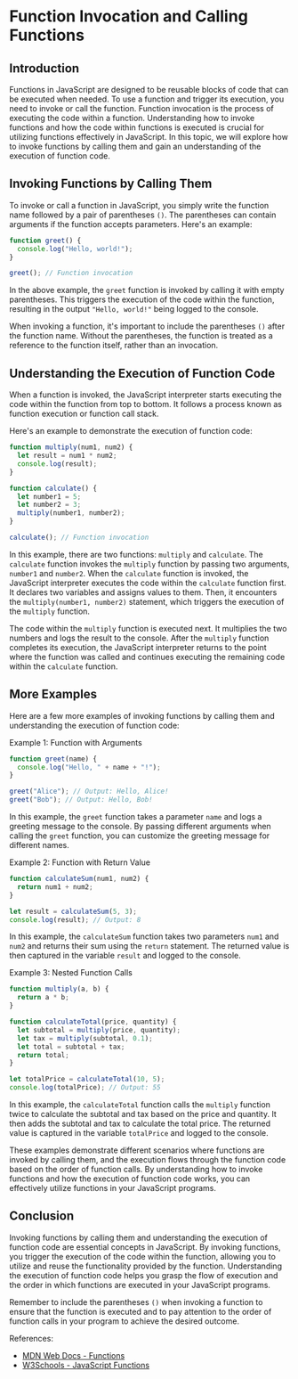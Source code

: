 # Function Invocation and Calling Functions

## Introduction

Functions in JavaScript are designed to be reusable blocks of code that can be executed when needed. To use a function and trigger its execution, you need to invoke or call the function. Function invocation is the process of executing the code within a function. Understanding how to invoke functions and how the code within functions is executed is crucial for utilizing functions effectively in JavaScript. In this topic, we will explore how to invoke functions by calling them and gain an understanding of the execution of function code.

## Invoking Functions by Calling Them

To invoke or call a function in JavaScript, you simply write the function name followed by a pair of parentheses `()`. The parentheses can contain arguments if the function accepts parameters. Here's an example:

```javascript
function greet() {
  console.log("Hello, world!");
}

greet(); // Function invocation
```

In the above example, the `greet` function is invoked by calling it with empty parentheses. This triggers the execution of the code within the function, resulting in the output `"Hello, world!"` being logged to the console.

When invoking a function, it's important to include the parentheses `()` after the function name. Without the parentheses, the function is treated as a reference to the function itself, rather than an invocation.

## Understanding the Execution of Function Code

When a function is invoked, the JavaScript interpreter starts executing the code within the function from top to bottom. It follows a process known as function execution or function call stack.

Here's an example to demonstrate the execution of function code:

```javascript
function multiply(num1, num2) {
  let result = num1 * num2;
  console.log(result);
}

function calculate() {
  let number1 = 5;
  let number2 = 3;
  multiply(number1, number2);
}

calculate(); // Function invocation
```

In this example, there are two functions: `multiply` and `calculate`. The `calculate` function invokes the `multiply` function by passing two arguments, `number1` and `number2`. When the `calculate` function is invoked, the JavaScript interpreter executes the code within the `calculate` function first. It declares two variables and assigns values to them. Then, it encounters the `multiply(number1, number2)` statement, which triggers the execution of the `multiply` function.

The code within the `multiply` function is executed next. It multiplies the two numbers and logs the result to the console. After the `multiply` function completes its execution, the JavaScript interpreter returns to the point where the function was called and continues executing the remaining code within the `calculate` function.

## More Examples

Here are a few more examples of invoking functions by calling them and understanding the execution of function code:

Example 1: Function with Arguments
```javascript
function greet(name) {
  console.log("Hello, " + name + "!");
}

greet("Alice"); // Output: Hello, Alice!
greet("Bob"); // Output: Hello, Bob!
```

In this example, the `greet` function takes a parameter `name` and logs a greeting message to the console. By passing different arguments when calling the `greet` function, you can customize the greeting message for different names.

Example 2: Function with Return Value
```javascript
function calculateSum(num1, num2) {
  return num1 + num2;
}

let result = calculateSum(5, 3);
console.log(result); // Output: 8
```

In this example, the `calculateSum` function takes two parameters `num1` and `num2` and returns their sum using the `return` statement. The returned value is then captured in the variable `result` and logged to the console.

Example 3: Nested Function Calls
```javascript
function multiply(a, b) {
  return a * b;
}

function calculateTotal(price, quantity) {
  let subtotal = multiply(price, quantity);
  let tax = multiply(subtotal, 0.1);
  let total = subtotal + tax;
  return total;
}

let totalPrice = calculateTotal(10, 5);
console.log(totalPrice); // Output: 55
```

In this example, the `calculateTotal` function calls the `multiply` function twice to calculate the subtotal and tax based on the price and quantity. It then adds the subtotal and tax to calculate the total price. The returned value is captured in the variable `totalPrice` and logged to the console.

These examples demonstrate different scenarios where functions are invoked by calling them, and the execution flows through the function code based on the order of function calls. By understanding how to invoke functions and how the execution of function code works, you can effectively utilize functions in your JavaScript programs.

## Conclusion

Invoking functions by calling them and understanding the execution of function code are essential concepts in JavaScript. By invoking functions, you trigger the execution of the code within the function, allowing you to utilize and reuse the functionality provided by the function. Understanding the execution of function code helps you grasp the flow of execution and the order in which functions are executed in your JavaScript programs.

Remember to include the parentheses `()` when invoking a function to ensure that the function is executed and to pay attention to the order of function calls in your program to achieve the desired outcome.

References:
- [MDN Web Docs - Functions](https://developer.mozilla.org/en-US/docs/Web/JavaScript/Guide/Functions)
- [W3Schools - JavaScript Functions](https://www.w3schools.com/js/js_functions.asp)